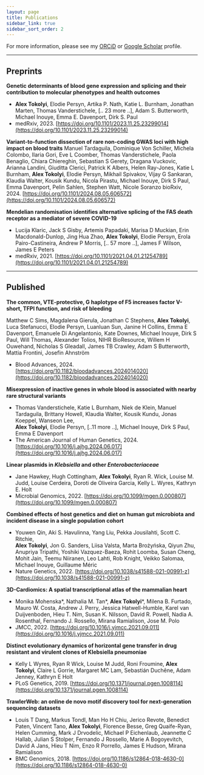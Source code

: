 ```yaml
---
layout: page
title: Publications
sidebar_link: true
sidebar_sort_order: 2
---
```


For more information, please see my [ORCiD](https://orcid.org/0000-0003-4222-7484) or [Google Scholar](https://scholar.google.com/citations?user=RzTIqa4AAAAJ) profile.

------

## Preprints

**Genetic determinants of blood gene expression and splicing and their contribution to molecular phenotypes and health outcomes**

- **Alex Tokolyi**, Elodie Persyn, Artika P. Nath, Katie L. Burnham, Jonathan Marten, Thomas Vanderstichele, [.. 23 more ..], Adam S. Butterworth, Michael Inouye, Emma E. Davenport, Dirk S. Paul
- medRxiv, 2023. [https://doi.org/10.1101/2023.11.25.23299014](https://doi.org/10.1101/2023.11.25.23299014)

**Variant-to-function dissection of rare non-coding GWAS loci with high impact on blood traits**
Manuel Tardaguila, Dominique Von Schiller, Michela Colombo, Ilaria Gori, Eve L Coomber, Thomas Vanderstichele, Paola Benaglio, Chiara Chiereghin, Sebastian S Gerety, Dragana Vuckovic, Arianna Landini, Giuditta Clerici, Patrick K Albers, Helen Ray-Jones, Katie L Burnham, **Alex Tokolyi**, Elodie Persyn, Mikhail Spivakov, Vijay G Sankaran, Klaudia Walter, Kousik Kundu, Nicola Pirastu, Michael Inouye, Dirk S Paul, Emma Davenport, Pelin Sahlen, Stephen Watt, Nicole Soranzo
bioRxiv, 2024. [https://doi.org/10.1101/2024.08.05.606572](https://doi.org/10.1101/2024.08.05.606572)

**Mendelian randomisation identifies alternative splicing of the FAS death receptor as a mediator of severe COVID-19**

- Lucija Klaric, Jack S Gisby, Artemis Papadaki, Marisa D Muckian, Erin Macdonald-Dunlop, Jing Hua Zhao, **Alex Tokolyi**, Elodie Persyn, Erola Pairo-Castineira, Andrew P Morris, [.. 57 more ..], James F Wilson, James E Peters
- medRxiv, 2021. [https://doi.org/10.1101/2021.04.01.21254789](https://doi.org/10.1101/2021.04.01.21254789)

------

## Published

**The common, VTE-protective, G haplotype of F5 increases factor V-short, TFPI function, and risk of bleeding**

Matthew C Sims, Magdalena Gierula, Jonathan C Stephens, **Alex Tokolyi**, Luca Stefanucci, Elodie Persyn, Luanluan Sun, Janine H Collins, Emma E Davenport, Emanuele Di Angelantonio, Kate Downes, Michael Inouye, Dirk S Paul, Will Thomas, Alexander Tolios, NIHR BioResource, Willem H Ouwehand, Nicholas S Gleadall, James TB Crawley, Adam S Butterworth, Mattia Frontini, Josefin Ahnström
- Blood Advances, 2024. [https://doi.org/10.1182/bloodadvances.2024014020](https://doi.org/10.1182/bloodadvances.2024014020)

**Misexpression of inactive genes in whole blood is associated with nearby rare structural variants**

- Thomas Vanderstichele, Katie L Burnham, Niek de Klein, Manuel Tardaguila, Brittany Howell, Klaudia Walter, Kousik Kundu, Jonas Koeppel, Wanseon Lee, <br>**Alex Tokolyi**, Elodie Persyn, [..11 more ..], Michael Inouye, Dirk S Paul, Emma E Davenport
- The American Journal of Human Genetics, 2024. [https://doi.org/10.1016/j.ajhg.2024.06.017](https://doi.org/10.1016/j.ajhg.2024.06.017)

**Linear plasmids in *Klebsiella* and other *Enterobacteriaceae***

- Jane Hawkey, Hugh Cottingham, **Alex Tokolyi**, Ryan R. Wick, Louise M. Judd, Louise Cerdeira, Doroti de Oliveira Garcia, Kelly L. Wyres, Kathryn E. Holt
- Microbial Genomics, 2022. [https://doi.org/10.1099/mgen.0.000807](https://doi.org/10.1099/mgen.0.000807)

**Combined effects of host genetics and diet on human gut microbiota and incident disease in a single population cohort**

- Youwen Qin, Aki S. Havulinna, Yang Liu, Pekka Jousilahti, Scott C. Ritchie, 
  <br>**Alex Tokolyi**, Jon G. Sanders, Liisa Valsta, Marta Brożyńska, Qiyun Zhu, Anupriya Tripathi, Yoshiki Vazquez-Baeza, Rohit Loomba, Susan Cheng, Mohit Jain, Teemu Niiranen, Leo Lahti, Rob Knight, Veikko Salomaa, Michael Inouye, Guillaume Méric
- Nature Genetics, 2022. [https://doi.org/10.1038/s41588-021-00991-z](https://doi.org/10.1038/s41588-021-00991-z)

**3D-Cardiomics: A spatial transcriptional atlas of the mammalian heart**

- Monika Mohenska\*, Nathalia M. Tan\*, **Alex Tokolyi**\*, Milena B. Furtado, Mauro W. Costa, Andrew J. Perry, Jessica Hatwell-Humble, Karel van Duijvenboden, Hieu T. Nim, Susan K. Nilsson, David R. Powell, Nadia A. Rosenthal, Fernando J. Rossello, Mirana Ramialison, Jose M. Polo
- JMCC, 2022. [https://doi.org/10.1016/j.yjmcc.2021.09.011](https://doi.org/10.1016/j.yjmcc.2021.09.011)

**Distinct evolutionary dynamics of horizontal gene transfer in drug resistant and virulent clones of Klebsiella pneumoniae**

- Kelly L Wyres, Ryan R Wick, Louise M Judd, Roni Froumine, **Alex Tokolyi**,  Claire L Gorrie, Margaret MC Lam, Sebastián Duchêne, Adam Jenney,  Kathryn E Holt
- PLoS Genetics, 2019. [https://doi.org/10.1371/journal.pgen.1008114](https://doi.org/10.1371/journal.pgen.1008114)

**TrawlerWeb: an online de novo motif discovery tool for next-generation sequencing datasets**

- Louis T Dang, Markus Tondl, Man Ho H Chiu, Jerico Revote, Benedict  Paten, Vincent Tano, **Alex Tokolyi**, Florence Besse, Greg Quaife-Ryan,  Helen Cumming, Mark J Drvodelic, Michael P Eichenlaub, Jeannette C  Hallab, Julian S Stolper, Fernando J Rossello, Marie A Bogoyevitch,  David A Jans, Hieu T Nim, Enzo R Porrello, James E Hudson, Mirana  Ramialison
- BMC Genomics, 2018. [https://doi.org/10.1186/s12864-018-4630-0](https://doi.org/10.1186/s12864-018-4630-0)

